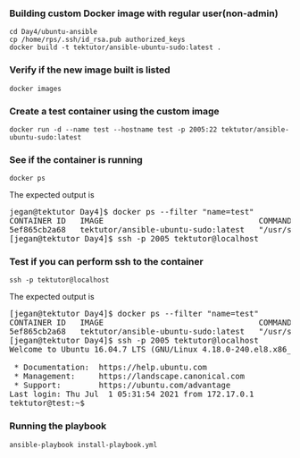 ### Building custom Docker image with regular user(non-admin)
```
cd Day4/ubuntu-ansible
cp /home/rps/.ssh/id_rsa.pub authorized_keys
docker build -t tektutor/ansible-ubuntu-sudo:latest .
```

### Verify if the new image built is listed
```
docker images
```

### Create a test container using the custom image
```
docker run -d --name test --hostname test -p 2005:22 tektutor/ansible-ubuntu-sudo:latest 
```

### See if the container is running
```
docker ps
```
The expected output is
<pre>
jegan@tektutor Day4]$ docker ps --filter "name=test"
CONTAINER ID   IMAGE                                 COMMAND               CREATED          STATUS          PORTS                                           NAMES
5ef865cb2a68   tektutor/ansible-ubuntu-sudo:latest   "/usr/sbin/sshd -D"   11 minutes ago   Up 11 minutes   80/tcp, 0.0.0.0:2005->22/tcp, :::2005->22/tcp   test
[jegan@tektutor Day4]$ ssh -p 2005 tektutor@localhost
</pre>

### Test if you can perform ssh to the container
```
ssh -p tektutor@localhost
```
The expected output is
<pre>
[jegan@tektutor Day4]$ docker ps --filter "name=test"
CONTAINER ID   IMAGE                                 COMMAND               CREATED          STATUS          PORTS                                           NAMES
5ef865cb2a68   tektutor/ansible-ubuntu-sudo:latest   "/usr/sbin/sshd -D"   11 minutes ago   Up 11 minutes   80/tcp, 0.0.0.0:2005->22/tcp, :::2005->22/tcp   test
[jegan@tektutor Day4]$ ssh -p 2005 tektutor@localhost
Welcome to Ubuntu 16.04.7 LTS (GNU/Linux 4.18.0-240.el8.x86_64 x86_64)

 * Documentation:  https://help.ubuntu.com
 * Management:     https://landscape.canonical.com
 * Support:        https://ubuntu.com/advantage
Last login: Thu Jul  1 05:31:54 2021 from 172.17.0.1
tektutor@test:~$ 
</pre>

### Running the playbook
```
ansible-playbook install-playbook.yml
```
